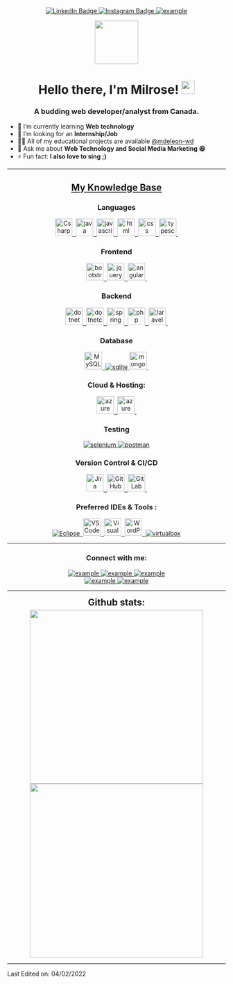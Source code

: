 

<div id="header" align="center">
    <div id="badges" >
    <a href="https://www.linkedin.com/in/milrose-d-062869197/">
      <img src="https://img.shields.io/badge/LinkedIn-blue?style=for-the-badge&logo=linkedin&logoColor=white" alt="LinkedIn Badge"/>
    </a>
    <a href="https://www.instagram.com/milrosejourney/">
      <img src="https://img.shields.io/badge/Instagram-red?style=for-the-badge&logo=instagram&logoColor=white" alt="Instagram Badge"/>
    </a>
    <a href="https://twitter.com/iamesorlim" target="_blank">
      <img src="https://img.shields.io/badge/Twitter-1DA1F2.svg?style=for-the-badge&logo=twitter&logoColor=white" alt="example"/>
    </a>
  </div>
</div>
<p align="center">
   <img src="https://media.giphy.com/media/gUMwdDdaZzkHhJOlNj/giphy.gif" width="100"/>
</p>
<h1 align="center">Hello there, I'm Milrose! <img width="30px" src="https://raw.githubusercontent.com/iampavangandhi/iampavangandhi/master/gifs/Hi.gif"></h1>
<h3 font-size="20" align="center">A budding web developer/analyst from Canada.</h3>


- 🌱 I’m currently learning **Web technology** 
- 🤝 I’m looking for an **Internship/Job**
- 👨‍💻 All of my educational projects are available [@mdeleon-wd](https://github.com/mdleon-wd?tab=repositories)
- 💬 Ask me about **Web Technology and Social Media Marketing 😆**
- ⚡ Fun fact: **I also love to sing ;)**

----



<h2 align="center"><u><b>My Knowledge Base</b></u></h2>
<h3 align="center">Languages</h3>
<p align="center">
  <a href="https://www.cprogramming.com/" target="_blank"> 
   <img src="https://github.com/mdleon-wd/devicon/blob/master/icons/csharp/csharp-original.svg" title="Csharp"  alt="Csharp" width="40" height="40"/>&nbsp;
  </a>
  <a href="https://www.java.com" target="_blank"> 
    <img src="https://github.com/mdleon-wd/devicon/blob/master/icons/java/java-original.svg" title="Java" alt="java" width="40" height="40"/>&nbsp;
  </a>
  <a href="https://developer.mozilla.org/en-US/docs/Web/JavaScript" target="_blank"> 
    <img src="https://github.com/mdleon-wd/devicon/blob/master/icons/javascript/javascript-original.svg" title="Java" alt="javascript" width="40" height="40"/>&nbsp;
  </a>
  <a href="https://www.w3.org/html/" target="_blank"> 
    <img src="https://github.com/mdleon-wd/devicon/blob/master/icons/html5/html5-original.svg" title="Html5" alt="html" width="40" height="40"/>&nbsp;
  </a>
  <a href="https://www.w3schools.com/css/" target="_blank">
    <img src="https://github.com/mdleon-wd/devicon/blob/master/icons/css3/css3-original.svg" title="CSS" alt="css" width="40" height="40"/>&nbsp;
  </a>
  <a href="https://www.typescriptlang.org/" target="_blank"> 
    <img src="https://github.com/mdleon-wd/devicon/blob/master/icons/typescript/typescript-original.svg" title="TypeScript" alt="typescript" width="40" height="40"/>&nbsp;
  </a>
</p>

<h3 align="center">Frontend</h3>
<p align="center">
   <a href="https://getbootstrap.com" target="_blank">
     <img src="https://github.com/mdleon-wd/devicon/blob/master/icons/bootstrap/bootstrap-original.svg" title="Bootstrap" alt="bootstrap" width="40" height="40"/>&nbsp;
  </a>
  <a href="https://jquery.com/" target="_blank">
     <img src="https://github.com/mdleon-wd/devicon/blob/master/icons/jquery/jquery-original-wordmark.svg" title="JQuery" alt="jquery" width="40" height="40"/>&nbsp;
  </a>
   <a href="https://angular.io" target="_blank">
    <img src="https://github.com/mdleon-wd/devicon/blob/master/icons/angularjs/angularjs-original.svg" title="Angular" alt="angular" width="40" height="40"/>&nbsp;
  </a>
</p>

<h3 align="center">Backend</h3>
<p align="center">
  <a href="https://dotnet.microsoft.com/en-us/learn/dotnet/what-is-dotnet/" target="_blank"> 
    <img src="https://github.com/mdleon-wd/devicon/blob/master/icons/dot-net/dot-net-original-wordmark.svg" title="dotnet"  alt="dotnet" width="40" height="40"/>&nbsp; 
  </a>
  <a href="https://dotnet.microsoft.com/en-us/learn/dotnet/what-is-dotnet/" target="_blank"> 
    <img src="https://github.com/mdleon-wd/devicon/blob/master/icons/dotnetcore/dotnetcore-original.svg" title="dotnetcore"  alt="dotnetcore" width="40" height="40"/>&nbsp; 
  </a>
  <a href="https://spring.io/" target="_blank"> 
    <img src="https://github.com/mdleon-wd/devicon/blob/master/icons/spring/spring-original.svg" title="Spring"  alt="spring" width="40" height="40"/>&nbsp; 
  </a>
  <a href="https://php.net/" target="_blank"> 
    <img src="https://github.com/mdleon-wd/devicon/blob/master/icons/php/php-original.svg" title="PHP" alt="php" width="40" height="40"/>&nbsp;
  </a>
  <a href="https://laravel.com/" target="_blank"> 
     <img src="https://github.com/mdleon-wd/devicon/blob/master/icons/laravel/laravel-plain-wordmark.svg" title="Laravel" alt="laravel" width="40" height="40"/>&nbsp;
  </a>
</p>

<h3 align="center">Database</h3>
<p align="center">
  <a href="https://www.mysql.com/" target="_blank"> 
    <img src="https://github.com/mdleon-wd/devicon/blob/master/icons/mysql/mysql-original.svg" title="MySQL"  alt="MySQL" width="40" height="40"/>&nbsp;
  </a>
  <a href="https://www.sqlite.org/" target="_blank"> 
    <img src="https://img.shields.io/badge/sqlite-003B57.svg?style=for-the-badge&logo=sqlite&logoColor=white"
      alt="sqlite"/> 
  </a>
  <a href="https://www.mongodb.com/" target="_blank"> 
     <img src="https://github.com/mdleon-wd/devicon/blob/master/icons/mongodb/mongodb-plain-wordmark.svg" title="MongoDB"  alt="mongodb" width="40" height="40"/>&nbsp; 
  </a> 
</p>

<h3 align="center">Cloud & Hosting:</h3>
<p align="center">
  <a href="https://azure.microsoft.com/en-in/" target="_blank">
    <img src="https://github.com/mdleon-wd/devicon/blob/master/icons/azure/azure-original.svg" title="Azure"  alt="azure" width="40" height="40"/>&nbsp; 
  </a>
  <a href="https://aws.amazon.com/" target="_blank">
    <img src="https://github.com/mdleon-wd/devicon/blob/master/icons/amazonwebservices/amazonwebservices-original-wordmark.svg" title="Azure"  alt="azure" width="40" height="40"/>&nbsp; 
  </a>
</p>

<h3 align="center">Testing</h3>
<p align="center"> 
  <a href="https://www.soapui.org/" target="_blank"> 
    <img src="https://img.shields.io/badge/soapui-ffe135.svg?style=for-the-badge&logo=soapui&logoColor=white"
      alt="selenium" /> 
  </a>
  <a href="https://postman.com" target="_blank"> 
    <img src="https://img.shields.io/badge/postman-FF6C37.svg?style=for-the-badge&logo=postman&logoColor=white" alt="postman"/>
  </a>
</p>

<h3 align="center">Version Control & CI/CD</h3>
<p align="center">
  <a href="https://www.atlassian.com/agile/tutorials" target="_blank">
     <img src="https://github.com/mdleon-wd/devicon/blob/master/icons/jira/jira-original.svg" title="Jira" **alt="jira" width="40" height="40"/>&nbsp
  </a>
  <a href="https://github.com/mdleon_wd" target="_blank">
   <img src="https://github.com/mdleon-wd/devicon/blob/master/icons/github/github-original.svg" title="GitHub" **alt="github" width="40" height="40"/>&nbsp
  </a>
  <a href="https://gitlab.com/milrosedl" target="_blank">
    <img src="https://github.com/mdleon-wd/devicon/blob/master/icons/gitlab/gitlab-original.svg" title="GitLab" **alt="gitlab" width="40" height="40"/>&nbsp
  </a>
</p>

<h3 align="center">Preferred IDEs  & Tools :</h3>
<p align="center"> 
  <a href="https://eclipse.org" target="_blank">
    <img src="https://img.shields.io/badge/eclipse-orange.svg?style=for-the-badge&logo=eclipse&logoColor=white" title="Eclipse" **alt="eclipse" />&nbsp
  </a>
  <a href="https://code.visualstudio.com/" target="_blank">
    <img src="https://github.com/mdleon-wd/devicon/blob/master/icons/vscode/vscode-original.svg" title="VS Code" **alt="vscode" width="40" height="40"/>&nbsp
  </a>
   <a href="https://code.visualstudio.com/" target="_blank">
    <img src="https://github.com/mdleon-wd/devicon/blob/master/icons/visualstudio/visualstudio-plain.svg" title="Visual Studio" **alt="visual studio" width="40"            height="40"/>&nbsp
  </a>
  <a href="https://wordpress.com" target="_blank"> 
     <img src="https://github.com/mdleon-wd/devicon/blob/master/icons/wordpress/wordpress-original.svg" title="WordPress" **alt="wordpress" width="40" height="40"/>&nbsp
  </a>
  <a href="https://www.virtualbox.org/" target="_blank">
    <img src="https://img.shields.io/badge/virtualbox-183A61.svg?style=for-the-badge&logo=virtualbox&logoColor=white"
      alt="virtualbox"/>
  </a>
</p>

----

<h3 align="center">Connect with me:</h3>

<div style="margin-top:10px" align="center">
  <div>
    <a  href="https://dev.to/mdleonwd" target="_blank">
      <img src="https://img.shields.io/badge/DEV.to-0A0A0A.svg?style=for-the-badge&logo=devdotto&logoColor=white" alt="example"/>
    </a>
    <a href="https://medium.com/@mdleonwd" target="_blank">
      <img src="https://img.shields.io/badge/medium-000000.svg?style=for-the-badge&logo=medium&logoColor=white" alt="example"/>
    </a>
    <a href="https://codepen.io/mdleonwd" target="_blank">
      <img src="https://img.shields.io/badge/Codepen-000000.svg?style=for-the-badge&logo=codepen&logoColor=white" alt="example"/>
    </a>
  </div>
  <div>
    <a  href="https://www.linkedin.com/in/milrose-d-062869197/" target="_blank">
      <img src="https://img.shields.io/badge/Linked%20In-0A66C2.svg?style=for-the-badge&logo=linkedin&logoColor=white" alt="example"/>
    </a>
    <a href="https://twitter.com/iamesorlim" target="_blank">
      <img src="https://img.shields.io/badge/Twitter-1DA1F2.svg?style=for-the-badge&logo=twitter&logoColor=white" alt="example"/>
    </a>
  </div>
</div>

----

<div align="center">
    <h2 align="center" style="margin: 5px 10px;">Github stats:</h2> 
    <img src="https://github-readme-stats.vercel.app/api?username=mdleon-wd&show_icons=true&theme=dark&hide_border=true&locale=en" width="400"/>
    <img src="https://github-readme-streak-stats.herokuapp.com/?user=mdleon-wd&theme=dark&hide_border=true" width="400" />
</div>

------

Last Edited on: 04/02/2022


